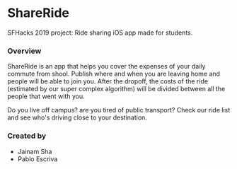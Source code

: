 # ShareRide
SFHacks 2019 project: Ride sharing iOS app made for students.

### Overview
ShareRide is an app that helps you cover the expenses of your daily commute from shool. Publish where and when you are leaving home and people will be able to join you. After the dropoff, the costs of the ride (estimated by our super complex algorithm) will be divided between all the people that went with you.

Do you live off campus? are you tired of public transport? Check our ride list and see who's driving close to your destination.

### Created by
- Jainam Sha
- Pablo Escriva

